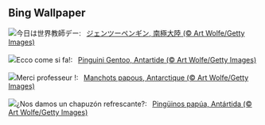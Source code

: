 ## Bing Wallpaper
![](https://www.bing.com/th?id=OHR.GentooJump_JA-JP8308957970_UHD.jpg&w=1000)今日は世界教師デー:&nbsp;&ensp;[ジェンツーペンギン, 南極大陸 (© Art Wolfe/Getty Images)](https://www.bing.com/th?id=OHR.GentooJump_JA-JP8308957970_UHD.jpg)
<br><br/>
![](https://www.bing.com/th?id=OHR.GentooJump_IT-IT0819312209_UHD.jpg&w=1000)Ecco come si fa!:&nbsp;&ensp;[Pinguini Gentoo, Antartide (© Art Wolfe/Getty Images)](https://www.bing.com/th?id=OHR.GentooJump_IT-IT0819312209_UHD.jpg)
<br><br/>
![](https://www.bing.com/th?id=OHR.GentooJump_FR-FR8699186535_UHD.jpg&w=1000)Merci professeur !:&nbsp;&ensp;[Manchots papous, Antarctique (© Art Wolfe/Getty Images)](https://www.bing.com/th?id=OHR.GentooJump_FR-FR8699186535_UHD.jpg)
<br><br/>
![](https://www.bing.com/th?id=OHR.GentooJump_ES-ES1727367009_UHD.jpg&w=1000)¿Nos damos un chapuzón refrescante?:&nbsp;&ensp;[Pingüinos papúa, Antártida (© Art Wolfe/Getty Images)](https://www.bing.com/th?id=OHR.GentooJump_ES-ES1727367009_UHD.jpg)
<br><br/>
